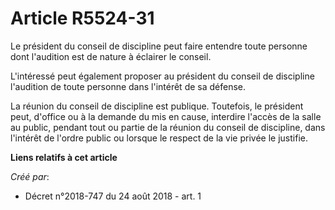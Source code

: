 # Article R5524-31

Le président du conseil de discipline peut faire entendre toute personne dont l'audition est de nature à éclairer le conseil.

L'intéressé peut également proposer au président du conseil de discipline l'audition de toute personne dans l'intérêt de sa
défense.

La réunion du conseil de discipline est publique. Toutefois, le président peut, d'office ou à la demande du mis en cause,
interdire l'accès de la salle au public, pendant tout ou partie de la réunion du conseil de discipline, dans l'intérêt de
l'ordre public ou lorsque le respect de la vie privée le justifie.

**Liens relatifs à cet article**

_Créé par_:

  - Décret n°2018-747 du 24 août 2018 - art. 1

